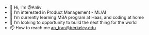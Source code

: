 - 👋 Hi, I’m @Anliv
- 👀 I’m interested in Product Management - ML/AI
- 🌱 I’m currently learning MBA program at Haas, and coding at home
- 💞️ I’m looking to opportunity to build the next thing for the world
- 📫 How to reach me an_tran@berkeley.edu

<!---
Anliv/Anliv is a ✨ special ✨ repository because its `README.md` (this file) appears on your GitHub profile.
You can click the Preview link to take a look at your changes.
--->
